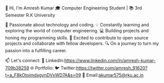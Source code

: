 👋 Hi, I'm Amresh Kumar
🎓 Computer Engineering Student | 📚 3rd Semester R.K University

🚀 Passionate about technology and coding.
💡 Constantly learning and exploring the world of computer engineering.
💻 Building projects and honing my programming skills.
🌟 Excited to contribute to open source projects and collaborate with fellow developers.
🔍 On a journey to turn my passion into a fulfilling career.

📫 Let's connect:
🔗 LinkedIn:https://www.linkedin.com/in/amresh-kumar-709b38259
🌐 Portfolio:
🐦 Twitter:https://twitter.com/amresh_91620?t=a_F8kOtoimdxgynDVxWD7A&s=09
📧 Email:akumar575@rku.ac.in

